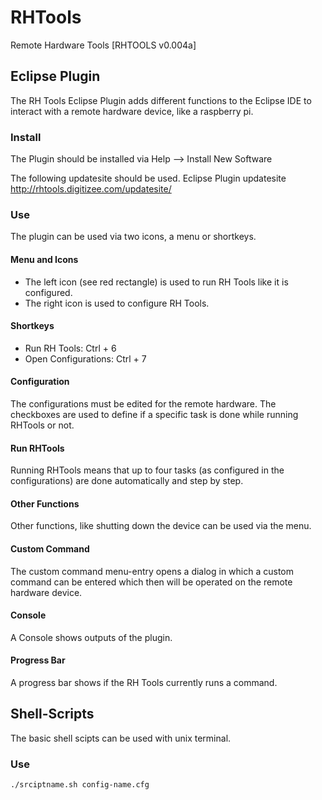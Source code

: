 # RHTools
Remote Hardware Tools [RHTOOLS v0.004a]

## Eclipse Plugin
The RH Tools Eclipse Plugin adds different functions to the Eclipse IDE to
interact with a remote hardware device, like a raspberry pi.

### Install
The Plugin should be installed via 
Help --> Install New Software 

The following updatesite should be used.
Eclipse Plugin updatesite
http://rhtools.digitizee.com/updatesite/

### Use
The plugin can be used via two icons, a menu or shortkeys.

#### Menu and Icons
* The left icon (see red rectangle) is used to run RH Tools like it is configured.
* The right icon is used to configure RH Tools.

#### Shortkeys
* Run RH Tools: Ctrl + 6
* Open Configurations: Ctrl + 7

#### Configuration
The configurations must be edited for the remote hardware. The checkboxes are
used to define if a specific task is done while running RHTools or not.

#### Run RHTools 
Running RHTools means that up to four tasks (as configured in the configurations)
are done automatically and step by step.

#### Other Functions
Other functions, like shutting down the device can be used via the menu.

#### Custom Command
The custom command menu-entry opens a dialog in which a custom command can be
entered which then will be operated on the remote hardware device.

#### Console 
A Console shows outputs of the plugin.

#### Progress Bar
A progress bar shows if the RH Tools currently runs a command.

## Shell-Scripts
The basic shell scipts can be used with unix terminal.
### Use
`./srciptname.sh config-name.cfg` 
